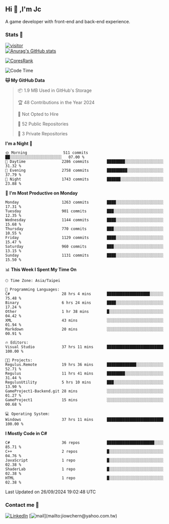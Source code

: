 ## Hi 👋 ,I'm Jc  

A game developer with front-end and back-end experience.  

### Stats  📝
[![visitor](https://visitor-badge.glitch.me/badge?page_id=jiowchern.jiowchern&style=flat-square&color=0088cc)](https://visitor-badge.glitch.me/badge?page_id=jiowchern.jiowchern&style=flat-square&color=0088cc)  
[![Anurag's GitHub stats](https://github-readme-stats.vercel.app/api?username=jiowchern&count_private=true&&show_icons=true)](https://github.com/anuraghazra/github-readme-stats)  
<!-- [![trophy](https://github-profile-trophy.vercel.app/?username=jiowchern)](https://github.com/ryo-ma/github-profile-trophy)   -->
[![CoresRank](https://cr-ss-service.azurewebsites.net/api/ScreenShot?widget=summary&username=jiowchern)](https://cr-ss-service.azurewebsites.net/api/ScreenShot?widget=summary&username=jiowchern)


<!--START_SECTION:waka-->
![Code Time](http://img.shields.io/badge/Code%20Time-1%2C183%20hrs%2031%20mins-blue)

**🐱 My GitHub Data** 

> 📦 1.9 MB Used in GitHub's Storage 
 > 
> 🏆 48 Contributions in the Year 2024
 > 
> 🚫 Not Opted to Hire
 > 
> 📜 52 Public Repositories 
 > 
> 🔑 3 Private Repositories 
 > 
**I'm a Night 🦉** 

```text
🌞 Morning                511 commits         ██░░░░░░░░░░░░░░░░░░░░░░░   07.00 % 
🌆 Daytime                2286 commits        ████████░░░░░░░░░░░░░░░░░   31.32 % 
🌃 Evening                2758 commits        █████████░░░░░░░░░░░░░░░░   37.79 % 
🌙 Night                  1743 commits        ██████░░░░░░░░░░░░░░░░░░░   23.88 % 
```
📅 **I'm Most Productive on Monday** 

```text
Monday                   1263 commits        ████░░░░░░░░░░░░░░░░░░░░░   17.31 % 
Tuesday                  901 commits         ███░░░░░░░░░░░░░░░░░░░░░░   12.35 % 
Wednesday                1144 commits        ████░░░░░░░░░░░░░░░░░░░░░   15.68 % 
Thursday                 770 commits         ███░░░░░░░░░░░░░░░░░░░░░░   10.55 % 
Friday                   1129 commits        ████░░░░░░░░░░░░░░░░░░░░░   15.47 % 
Saturday                 960 commits         ███░░░░░░░░░░░░░░░░░░░░░░   13.15 % 
Sunday                   1131 commits        ████░░░░░░░░░░░░░░░░░░░░░   15.50 % 
```


📊 **This Week I Spent My Time On** 

```text
🕑︎ Time Zone: Asia/Taipei

💬 Programming Languages: 
C#                       28 hrs 4 mins       ███████████████████░░░░░░   75.48 % 
Binary                   6 hrs 24 mins       ████░░░░░░░░░░░░░░░░░░░░░   17.24 % 
Other                    1 hr 38 mins        █░░░░░░░░░░░░░░░░░░░░░░░░   04.42 % 
XML                      43 mins             ░░░░░░░░░░░░░░░░░░░░░░░░░   01.94 % 
Markdown                 20 mins             ░░░░░░░░░░░░░░░░░░░░░░░░░   00.91 % 

🔥 Editors: 
Visual Studio            37 hrs 11 mins      █████████████████████████   100.00 % 

🐱‍💻 Projects: 
Regulus.Remote           19 hrs 36 mins      █████████████░░░░░░░░░░░░   52.71 % 
Regulus                  11 hrs 41 mins      ████████░░░░░░░░░░░░░░░░░   31.44 % 
RegulusUtility           5 hrs 10 mins       ███░░░░░░░░░░░░░░░░░░░░░░   13.90 % 
GameProject1-Backend.git 28 mins             ░░░░░░░░░░░░░░░░░░░░░░░░░   01.27 % 
GameProject1             15 mins             ░░░░░░░░░░░░░░░░░░░░░░░░░   00.68 % 

💻 Operating System: 
Windows                  37 hrs 11 mins      █████████████████████████   100.00 % 
```

**I Mostly Code in C#** 

```text
C#                       36 repos            █████████████████████░░░░   85.71 % 
C++                      2 repos             █░░░░░░░░░░░░░░░░░░░░░░░░   04.76 % 
JavaScript               1 repo              █░░░░░░░░░░░░░░░░░░░░░░░░   02.38 % 
ShaderLab                1 repo              █░░░░░░░░░░░░░░░░░░░░░░░░   02.38 % 
HTML                     1 repo              █░░░░░░░░░░░░░░░░░░░░░░░░   02.38 % 
```




 Last Updated on 26/09/2024 19:02:48 UTC
<!--END_SECTION:waka-->



### Contact me 💬
[![LinkedIn](https://img.shields.io/badge/-JiowchernChen-0077B5?style==flat-square&logo=LinkedIn&logoColor=white)](https://www.linkedin.com/in/jiowchern-chen-4aaa90b7/) [![mail](https://img.shields.io/badge/-jiowchern%40yahoo.com.tw-blueviolet?style=flat-square&logo=yahoo!)](mailto:jiowchern@yahoo.com.tw)    

<!-- [![Linkedin Badge](https://img.shields.io/badge/-LinkedIn-blue?style=flat-square&logo=Linkedin&logoColor=white&link=https://www.linkedin.com/in/jiowchern-chen-4aaa90b7/)](https://www.linkedin.com/in/jiowchern-chen-4aaa90b7/) -->


<!--
**jiowchern/jiowchern** is a ✨ _special_ ✨ repository because its `README.md` (this file) appears on your GitHub profile.

Here are some ideas to get you started:

- 🔭 I’m currently working on ...
- 🌱 I’m currently learning ...
- 👯 I’m looking to collaborate on ...
- 🤔 I’m looking for help with ...
- 💬 Ask me about ...
- 📫 How to reach me: ...
- 😄 Pronouns: ...
- ⚡ Fun fact: ...
-->
